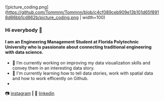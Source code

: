 ![picture_coding.png](https://github.com/Tommnn/Tommnn/blob/c4cf089ceb909e13b101d65f8918d86bb1cd862b/picture_coding.png | width=100)


### Hi everybody 👋

#### I am an Engineering Management Student at Florida Polytechnic University who is passionate about connecting traditional engineering with data science.


- 🔭 I’m currently working on improving my data visualization skills and convey them in an interesting data story.
- 🌱 I'm currently learning how to tell data stories, work with spatial data and how to work efficently on Github.
- 



📷 [instagram][instagram] **|** 
👔 [linkedin][linkedin]

[instagram]: https://instagram.com/tommnn_
[linkedin]: https://www.linkedin.com/in/tom-mann-180a261a0/
